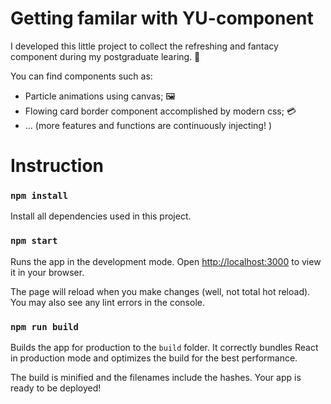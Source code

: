 # Getting familar with YU-component

I developed this little project to collect the refreshing and fantacy component during my postgraduate learing. 🤔️

You can find components such as:

* Particle animations using canvas; 🖼️
* Flowing card border component  accomplished by modern css; 💳
* ... (more features and functions are continuously injecting! )

# Instruction

### `npm install`

Install all dependencies used in this project.

### `npm start`

Runs the app in the development mode.
Open [http://localhost:3000](http://localhost:3000) to view it in your browser.

The page will reload when you make changes (well, not total hot reload).
You may also see any lint errors in the console.

### `npm run build`

Builds the app for production to the `build` folder.
It correctly bundles React in production mode and optimizes the build for the best performance.

The build is minified and the filenames include the hashes.
Your app is ready to be deployed!
